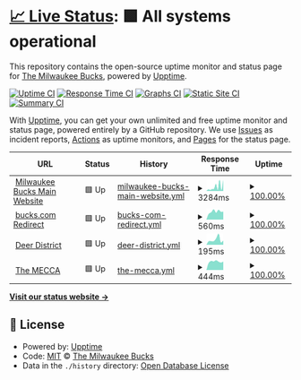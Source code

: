 # [📈 Live Status](https://Milwaukee-Bucks.github.io/uptime-monitor): <!--live status--> **🟩 All systems operational**

This repository contains the open-source uptime monitor and status page for [The Milwaukee Bucks](https://www.nba.com/bucks), powered by [Upptime](https://github.com/upptime/upptime).

[![Uptime CI](https://github.com/Milwaukee-Bucks/uptime-monitor/workflows/Uptime%20CI/badge.svg)](https://github.com/Milwaukee-Bucks/uptime-monitor/actions?query=workflow%3A%22Uptime+CI%22)
[![Response Time CI](https://github.com/Milwaukee-Bucks/uptime-monitor/workflows/Response%20Time%20CI/badge.svg)](https://github.com/Milwaukee-Bucks/uptime-monitor/actions?query=workflow%3A%22Response+Time+CI%22)
[![Graphs CI](https://github.com/Milwaukee-Bucks/uptime-monitor/workflows/Graphs%20CI/badge.svg)](https://github.com/Milwaukee-Bucks/uptime-monitor/actions?query=workflow%3A%22Graphs+CI%22)
[![Static Site CI](https://github.com/Milwaukee-Bucks/uptime-monitor/workflows/Static%20Site%20CI/badge.svg)](https://github.com/Milwaukee-Bucks/uptime-monitor/actions?query=workflow%3A%22Static+Site+CI%22)
[![Summary CI](https://github.com/Milwaukee-Bucks/uptime-monitor/workflows/Summary%20CI/badge.svg)](https://github.com/Milwaukee-Bucks/uptime-monitor/actions?query=workflow%3A%22Summary+CI%22)

With [Upptime](https://upptime.js.org), you can get your own unlimited and free uptime monitor and status page, powered entirely by a GitHub repository. We use [Issues](https://github.com/Milwaukee-Bucks/uptime-monitor/issues) as incident reports, [Actions](https://github.com/Milwaukee-Bucks/uptime-monitor/actions) as uptime monitors, and [Pages](https://Milwaukee-Bucks.github.io/uptime-monitor) for the status page.

<!--start: status pages-->
<!-- This summary is generated by Upptime (https://github.com/upptime/upptime) -->
<!-- Do not edit this manually, your changes will be overwritten -->
<!-- prettier-ignore -->
| URL | Status | History | Response Time | Uptime |
| --- | ------ | ------- | ------------- | ------ |
| <img alt="" src="https://icons.duckduckgo.com/ip3/www.nba.com.ico" height="13"> [Milwaukee Bucks Main Website](https://www.nba.com/bucks) | 🟩 Up | [milwaukee-bucks-main-website.yml](https://github.com/Milwaukee-Bucks/uptime-monitor/commits/HEAD/history/milwaukee-bucks-main-website.yml) | <details><summary><img alt="Response time graph" src="./graphs/milwaukee-bucks-main-website/response-time-week.png" height="20"> 3284ms</summary><br><a href="https://Milwaukee-Bucks.github.io/uptime-monitor/history/milwaukee-bucks-main-website"><img alt="Response time 1134" src="https://img.shields.io/endpoint?url=https%3A%2F%2Fraw.githubusercontent.com%2FMilwaukee-Bucks%2Fuptime-monitor%2FHEAD%2Fapi%2Fmilwaukee-bucks-main-website%2Fresponse-time.json"></a><br><a href="https://Milwaukee-Bucks.github.io/uptime-monitor/history/milwaukee-bucks-main-website"><img alt="24-hour response time 6063" src="https://img.shields.io/endpoint?url=https%3A%2F%2Fraw.githubusercontent.com%2FMilwaukee-Bucks%2Fuptime-monitor%2FHEAD%2Fapi%2Fmilwaukee-bucks-main-website%2Fresponse-time-day.json"></a><br><a href="https://Milwaukee-Bucks.github.io/uptime-monitor/history/milwaukee-bucks-main-website"><img alt="7-day response time 3284" src="https://img.shields.io/endpoint?url=https%3A%2F%2Fraw.githubusercontent.com%2FMilwaukee-Bucks%2Fuptime-monitor%2FHEAD%2Fapi%2Fmilwaukee-bucks-main-website%2Fresponse-time-week.json"></a><br><a href="https://Milwaukee-Bucks.github.io/uptime-monitor/history/milwaukee-bucks-main-website"><img alt="30-day response time 2479" src="https://img.shields.io/endpoint?url=https%3A%2F%2Fraw.githubusercontent.com%2FMilwaukee-Bucks%2Fuptime-monitor%2FHEAD%2Fapi%2Fmilwaukee-bucks-main-website%2Fresponse-time-month.json"></a><br><a href="https://Milwaukee-Bucks.github.io/uptime-monitor/history/milwaukee-bucks-main-website"><img alt="1-year response time 1134" src="https://img.shields.io/endpoint?url=https%3A%2F%2Fraw.githubusercontent.com%2FMilwaukee-Bucks%2Fuptime-monitor%2FHEAD%2Fapi%2Fmilwaukee-bucks-main-website%2Fresponse-time-year.json"></a></details> | <details><summary><a href="https://Milwaukee-Bucks.github.io/uptime-monitor/history/milwaukee-bucks-main-website">100.00%</a></summary><a href="https://Milwaukee-Bucks.github.io/uptime-monitor/history/milwaukee-bucks-main-website"><img alt="All-time uptime 99.92%" src="https://img.shields.io/endpoint?url=https%3A%2F%2Fraw.githubusercontent.com%2FMilwaukee-Bucks%2Fuptime-monitor%2FHEAD%2Fapi%2Fmilwaukee-bucks-main-website%2Fuptime.json"></a><br><a href="https://Milwaukee-Bucks.github.io/uptime-monitor/history/milwaukee-bucks-main-website"><img alt="24-hour uptime 100.00%" src="https://img.shields.io/endpoint?url=https%3A%2F%2Fraw.githubusercontent.com%2FMilwaukee-Bucks%2Fuptime-monitor%2FHEAD%2Fapi%2Fmilwaukee-bucks-main-website%2Fuptime-day.json"></a><br><a href="https://Milwaukee-Bucks.github.io/uptime-monitor/history/milwaukee-bucks-main-website"><img alt="7-day uptime 100.00%" src="https://img.shields.io/endpoint?url=https%3A%2F%2Fraw.githubusercontent.com%2FMilwaukee-Bucks%2Fuptime-monitor%2FHEAD%2Fapi%2Fmilwaukee-bucks-main-website%2Fuptime-week.json"></a><br><a href="https://Milwaukee-Bucks.github.io/uptime-monitor/history/milwaukee-bucks-main-website"><img alt="30-day uptime 100.00%" src="https://img.shields.io/endpoint?url=https%3A%2F%2Fraw.githubusercontent.com%2FMilwaukee-Bucks%2Fuptime-monitor%2FHEAD%2Fapi%2Fmilwaukee-bucks-main-website%2Fuptime-month.json"></a><br><a href="https://Milwaukee-Bucks.github.io/uptime-monitor/history/milwaukee-bucks-main-website"><img alt="1-year uptime 99.92%" src="https://img.shields.io/endpoint?url=https%3A%2F%2Fraw.githubusercontent.com%2FMilwaukee-Bucks%2Fuptime-monitor%2FHEAD%2Fapi%2Fmilwaukee-bucks-main-website%2Fuptime-year.json"></a></details>
| <img alt="" src="https://icons.duckduckgo.com/ip3/bucks.com.ico" height="13"> [bucks.com Redirect](https://bucks.com) | 🟩 Up | [bucks-com-redirect.yml](https://github.com/Milwaukee-Bucks/uptime-monitor/commits/HEAD/history/bucks-com-redirect.yml) | <details><summary><img alt="Response time graph" src="./graphs/bucks-com-redirect/response-time-week.png" height="20"> 560ms</summary><br><a href="https://Milwaukee-Bucks.github.io/uptime-monitor/history/bucks-com-redirect"><img alt="Response time 894" src="https://img.shields.io/endpoint?url=https%3A%2F%2Fraw.githubusercontent.com%2FMilwaukee-Bucks%2Fuptime-monitor%2FHEAD%2Fapi%2Fbucks-com-redirect%2Fresponse-time.json"></a><br><a href="https://Milwaukee-Bucks.github.io/uptime-monitor/history/bucks-com-redirect"><img alt="24-hour response time 560" src="https://img.shields.io/endpoint?url=https%3A%2F%2Fraw.githubusercontent.com%2FMilwaukee-Bucks%2Fuptime-monitor%2FHEAD%2Fapi%2Fbucks-com-redirect%2Fresponse-time-day.json"></a><br><a href="https://Milwaukee-Bucks.github.io/uptime-monitor/history/bucks-com-redirect"><img alt="7-day response time 560" src="https://img.shields.io/endpoint?url=https%3A%2F%2Fraw.githubusercontent.com%2FMilwaukee-Bucks%2Fuptime-monitor%2FHEAD%2Fapi%2Fbucks-com-redirect%2Fresponse-time-week.json"></a><br><a href="https://Milwaukee-Bucks.github.io/uptime-monitor/history/bucks-com-redirect"><img alt="30-day response time 582" src="https://img.shields.io/endpoint?url=https%3A%2F%2Fraw.githubusercontent.com%2FMilwaukee-Bucks%2Fuptime-monitor%2FHEAD%2Fapi%2Fbucks-com-redirect%2Fresponse-time-month.json"></a><br><a href="https://Milwaukee-Bucks.github.io/uptime-monitor/history/bucks-com-redirect"><img alt="1-year response time 894" src="https://img.shields.io/endpoint?url=https%3A%2F%2Fraw.githubusercontent.com%2FMilwaukee-Bucks%2Fuptime-monitor%2FHEAD%2Fapi%2Fbucks-com-redirect%2Fresponse-time-year.json"></a></details> | <details><summary><a href="https://Milwaukee-Bucks.github.io/uptime-monitor/history/bucks-com-redirect">100.00%</a></summary><a href="https://Milwaukee-Bucks.github.io/uptime-monitor/history/bucks-com-redirect"><img alt="All-time uptime 99.78%" src="https://img.shields.io/endpoint?url=https%3A%2F%2Fraw.githubusercontent.com%2FMilwaukee-Bucks%2Fuptime-monitor%2FHEAD%2Fapi%2Fbucks-com-redirect%2Fuptime.json"></a><br><a href="https://Milwaukee-Bucks.github.io/uptime-monitor/history/bucks-com-redirect"><img alt="24-hour uptime 100.00%" src="https://img.shields.io/endpoint?url=https%3A%2F%2Fraw.githubusercontent.com%2FMilwaukee-Bucks%2Fuptime-monitor%2FHEAD%2Fapi%2Fbucks-com-redirect%2Fuptime-day.json"></a><br><a href="https://Milwaukee-Bucks.github.io/uptime-monitor/history/bucks-com-redirect"><img alt="7-day uptime 100.00%" src="https://img.shields.io/endpoint?url=https%3A%2F%2Fraw.githubusercontent.com%2FMilwaukee-Bucks%2Fuptime-monitor%2FHEAD%2Fapi%2Fbucks-com-redirect%2Fuptime-week.json"></a><br><a href="https://Milwaukee-Bucks.github.io/uptime-monitor/history/bucks-com-redirect"><img alt="30-day uptime 100.00%" src="https://img.shields.io/endpoint?url=https%3A%2F%2Fraw.githubusercontent.com%2FMilwaukee-Bucks%2Fuptime-monitor%2FHEAD%2Fapi%2Fbucks-com-redirect%2Fuptime-month.json"></a><br><a href="https://Milwaukee-Bucks.github.io/uptime-monitor/history/bucks-com-redirect"><img alt="1-year uptime 99.78%" src="https://img.shields.io/endpoint?url=https%3A%2F%2Fraw.githubusercontent.com%2FMilwaukee-Bucks%2Fuptime-monitor%2FHEAD%2Fapi%2Fbucks-com-redirect%2Fuptime-year.json"></a></details>
| <img alt="" src="https://icons.duckduckgo.com/ip3/deerdistrict.com.ico" height="13"> [Deer District](https://deerdistrict.com) | 🟩 Up | [deer-district.yml](https://github.com/Milwaukee-Bucks/uptime-monitor/commits/HEAD/history/deer-district.yml) | <details><summary><img alt="Response time graph" src="./graphs/deer-district/response-time-week.png" height="20"> 195ms</summary><br><a href="https://Milwaukee-Bucks.github.io/uptime-monitor/history/deer-district"><img alt="Response time 265" src="https://img.shields.io/endpoint?url=https%3A%2F%2Fraw.githubusercontent.com%2FMilwaukee-Bucks%2Fuptime-monitor%2FHEAD%2Fapi%2Fdeer-district%2Fresponse-time.json"></a><br><a href="https://Milwaukee-Bucks.github.io/uptime-monitor/history/deer-district"><img alt="24-hour response time 162" src="https://img.shields.io/endpoint?url=https%3A%2F%2Fraw.githubusercontent.com%2FMilwaukee-Bucks%2Fuptime-monitor%2FHEAD%2Fapi%2Fdeer-district%2Fresponse-time-day.json"></a><br><a href="https://Milwaukee-Bucks.github.io/uptime-monitor/history/deer-district"><img alt="7-day response time 195" src="https://img.shields.io/endpoint?url=https%3A%2F%2Fraw.githubusercontent.com%2FMilwaukee-Bucks%2Fuptime-monitor%2FHEAD%2Fapi%2Fdeer-district%2Fresponse-time-week.json"></a><br><a href="https://Milwaukee-Bucks.github.io/uptime-monitor/history/deer-district"><img alt="30-day response time 149" src="https://img.shields.io/endpoint?url=https%3A%2F%2Fraw.githubusercontent.com%2FMilwaukee-Bucks%2Fuptime-monitor%2FHEAD%2Fapi%2Fdeer-district%2Fresponse-time-month.json"></a><br><a href="https://Milwaukee-Bucks.github.io/uptime-monitor/history/deer-district"><img alt="1-year response time 265" src="https://img.shields.io/endpoint?url=https%3A%2F%2Fraw.githubusercontent.com%2FMilwaukee-Bucks%2Fuptime-monitor%2FHEAD%2Fapi%2Fdeer-district%2Fresponse-time-year.json"></a></details> | <details><summary><a href="https://Milwaukee-Bucks.github.io/uptime-monitor/history/deer-district">100.00%</a></summary><a href="https://Milwaukee-Bucks.github.io/uptime-monitor/history/deer-district"><img alt="All-time uptime 100.00%" src="https://img.shields.io/endpoint?url=https%3A%2F%2Fraw.githubusercontent.com%2FMilwaukee-Bucks%2Fuptime-monitor%2FHEAD%2Fapi%2Fdeer-district%2Fuptime.json"></a><br><a href="https://Milwaukee-Bucks.github.io/uptime-monitor/history/deer-district"><img alt="24-hour uptime 100.00%" src="https://img.shields.io/endpoint?url=https%3A%2F%2Fraw.githubusercontent.com%2FMilwaukee-Bucks%2Fuptime-monitor%2FHEAD%2Fapi%2Fdeer-district%2Fuptime-day.json"></a><br><a href="https://Milwaukee-Bucks.github.io/uptime-monitor/history/deer-district"><img alt="7-day uptime 100.00%" src="https://img.shields.io/endpoint?url=https%3A%2F%2Fraw.githubusercontent.com%2FMilwaukee-Bucks%2Fuptime-monitor%2FHEAD%2Fapi%2Fdeer-district%2Fuptime-week.json"></a><br><a href="https://Milwaukee-Bucks.github.io/uptime-monitor/history/deer-district"><img alt="30-day uptime 100.00%" src="https://img.shields.io/endpoint?url=https%3A%2F%2Fraw.githubusercontent.com%2FMilwaukee-Bucks%2Fuptime-monitor%2FHEAD%2Fapi%2Fdeer-district%2Fuptime-month.json"></a><br><a href="https://Milwaukee-Bucks.github.io/uptime-monitor/history/deer-district"><img alt="1-year uptime 100.00%" src="https://img.shields.io/endpoint?url=https%3A%2F%2Fraw.githubusercontent.com%2FMilwaukee-Bucks%2Fuptime-monitor%2FHEAD%2Fapi%2Fdeer-district%2Fuptime-year.json"></a></details>
| <img alt="" src="https://icons.duckduckgo.com/ip3/themeccamke.com.ico" height="13"> [The MECCA](https://themeccamke.com) | 🟩 Up | [the-mecca.yml](https://github.com/Milwaukee-Bucks/uptime-monitor/commits/HEAD/history/the-mecca.yml) | <details><summary><img alt="Response time graph" src="./graphs/the-mecca/response-time-week.png" height="20"> 444ms</summary><br><a href="https://Milwaukee-Bucks.github.io/uptime-monitor/history/the-mecca"><img alt="Response time 569" src="https://img.shields.io/endpoint?url=https%3A%2F%2Fraw.githubusercontent.com%2FMilwaukee-Bucks%2Fuptime-monitor%2FHEAD%2Fapi%2Fthe-mecca%2Fresponse-time.json"></a><br><a href="https://Milwaukee-Bucks.github.io/uptime-monitor/history/the-mecca"><img alt="24-hour response time 445" src="https://img.shields.io/endpoint?url=https%3A%2F%2Fraw.githubusercontent.com%2FMilwaukee-Bucks%2Fuptime-monitor%2FHEAD%2Fapi%2Fthe-mecca%2Fresponse-time-day.json"></a><br><a href="https://Milwaukee-Bucks.github.io/uptime-monitor/history/the-mecca"><img alt="7-day response time 444" src="https://img.shields.io/endpoint?url=https%3A%2F%2Fraw.githubusercontent.com%2FMilwaukee-Bucks%2Fuptime-monitor%2FHEAD%2Fapi%2Fthe-mecca%2Fresponse-time-week.json"></a><br><a href="https://Milwaukee-Bucks.github.io/uptime-monitor/history/the-mecca"><img alt="30-day response time 472" src="https://img.shields.io/endpoint?url=https%3A%2F%2Fraw.githubusercontent.com%2FMilwaukee-Bucks%2Fuptime-monitor%2FHEAD%2Fapi%2Fthe-mecca%2Fresponse-time-month.json"></a><br><a href="https://Milwaukee-Bucks.github.io/uptime-monitor/history/the-mecca"><img alt="1-year response time 569" src="https://img.shields.io/endpoint?url=https%3A%2F%2Fraw.githubusercontent.com%2FMilwaukee-Bucks%2Fuptime-monitor%2FHEAD%2Fapi%2Fthe-mecca%2Fresponse-time-year.json"></a></details> | <details><summary><a href="https://Milwaukee-Bucks.github.io/uptime-monitor/history/the-mecca">100.00%</a></summary><a href="https://Milwaukee-Bucks.github.io/uptime-monitor/history/the-mecca"><img alt="All-time uptime 100.00%" src="https://img.shields.io/endpoint?url=https%3A%2F%2Fraw.githubusercontent.com%2FMilwaukee-Bucks%2Fuptime-monitor%2FHEAD%2Fapi%2Fthe-mecca%2Fuptime.json"></a><br><a href="https://Milwaukee-Bucks.github.io/uptime-monitor/history/the-mecca"><img alt="24-hour uptime 100.00%" src="https://img.shields.io/endpoint?url=https%3A%2F%2Fraw.githubusercontent.com%2FMilwaukee-Bucks%2Fuptime-monitor%2FHEAD%2Fapi%2Fthe-mecca%2Fuptime-day.json"></a><br><a href="https://Milwaukee-Bucks.github.io/uptime-monitor/history/the-mecca"><img alt="7-day uptime 100.00%" src="https://img.shields.io/endpoint?url=https%3A%2F%2Fraw.githubusercontent.com%2FMilwaukee-Bucks%2Fuptime-monitor%2FHEAD%2Fapi%2Fthe-mecca%2Fuptime-week.json"></a><br><a href="https://Milwaukee-Bucks.github.io/uptime-monitor/history/the-mecca"><img alt="30-day uptime 100.00%" src="https://img.shields.io/endpoint?url=https%3A%2F%2Fraw.githubusercontent.com%2FMilwaukee-Bucks%2Fuptime-monitor%2FHEAD%2Fapi%2Fthe-mecca%2Fuptime-month.json"></a><br><a href="https://Milwaukee-Bucks.github.io/uptime-monitor/history/the-mecca"><img alt="1-year uptime 100.00%" src="https://img.shields.io/endpoint?url=https%3A%2F%2Fraw.githubusercontent.com%2FMilwaukee-Bucks%2Fuptime-monitor%2FHEAD%2Fapi%2Fthe-mecca%2Fuptime-year.json"></a></details>

<!--end: status pages-->

[**Visit our status website →**](https://Milwaukee-Bucks.github.io/uptime-monitor)

## 📄 License

- Powered by: [Upptime](https://github.com/upptime/upptime)
- Code: [MIT](./LICENSE) © [The Milwaukee Bucks](https://www.nba.com/bucks)
- Data in the `./history` directory: [Open Database License](https://opendatacommons.org/licenses/odbl/1-0/)
